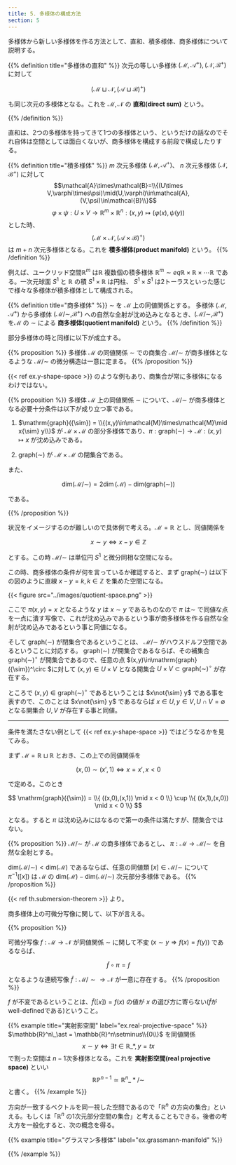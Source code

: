 ```yaml
---
title: 5. 多様体の構成方法
section: 5
---
```


多様体から新しい多様体を作る方法として、直和、積多様体、商多様体について説明する。

{{% definition title="多様体の直和" %}}
次元の等しい多様体 $(\mathcal{M},\mathcal{A}^+),(\mathcal{N},\mathcal{B}^+)$ に対して

$$ (\mathcal{M}\sqcup\mathcal{N},(\mathcal{A}\sqcup\mathcal{B})^+)$$

も同じ次元の多様体となる。これを $\mathcal{M},\mathcal{N}$ の **直和(direct sum)** という。

{{% /definition %}}

直和は、2つの多様体を持ってきて1つの多様体という、というだけの話なのでそれ自体は空間としては面白くないが、商多様体を構成する前段で構成したりする。

{{% definition title="積多様体" %}}
$m$ 次元多様体 $(\mathcal{M},\mathcal{A}^+)$、 $n$ 次元多様体 $(\mathcal{N},\mathcal{B}^+)$ に対して
$$\mathcal{A}\times\mathcal{B}=\\{(U\times V,\varphi\times\psi)\mid(U,\varphi)\in\mathcal{A}, (V,\psi)\in\mathcal{B}\\}$$
$$\varphi\times\psi:U\times V\rightarrow\mathbb{R}^m\times\mathbb{R}^n:(x,y)\mapsto(\varphi(x),\psi(y)) $$
とした時、
$$(\mathcal{M}\times\mathcal{N},(\mathcal{A}\times\mathcal{B})^+)$$
は $m+n$ 次元多様体となる。これを **積多様体(product manifold)** という。
{{% /definition %}}

例えば、ユークリッド空間$\mathbb{R}^m$ は$\mathbb{R}$ 複数個の積多様体 $\mathbb{R}^m{\sim}eq\mathbb{R}\times\mathbb{R}\times\cdots\mathbb{R}$ である。一次元球面 $S^1$ と $\mathbb{R}$ の積 $S^1\times\mathbb{R}$ は円柱、 $S^1\times S^1$ は2トーラスといった感じで様々な多様体が積多様体として構成される。

{{% definition title="商多様体" %}}
${\sim}$ を $\mathcal{M}$ 上の同値関係とする。
多様体 $(\mathcal{M},\mathcal{A}^+)$ から多様体 $(\mathcal{M}/{\sim},\mathcal{B}^+)$ への自然な全射が沈め込みとなるとき、$(\mathcal{M}/{\sim},\mathcal{B}^+)$ を$\mathcal{M}$ の ${\sim}$ による **商多様体(quotient manifold)** という。
{{% /definition %}}

部分多様体の時と同様に以下が成立する。

{{% proposition %}}
多様体 $\mathcal{M}$ の同値関係 ${\sim}$ での商集合 $\mathcal{M}/{\sim}$ が商多様体となるような $\mathcal{M}/{\sim}$ の微分構造は一意に定まる。
{{% /proposition %}}

{{< ref ex.y-shape-space >}} のような例もあり、商集合が常に多様体になるわけではない。

{{% proposition %}}
多様体 $\mathcal{M}$ 上の同値関係 ${\sim}$ について、$\mathcal{M}/{\sim}$ が商多様体となる必要十分条件は以下が成り立つ事である。

1. $\mathrm{graph}({\sim}) = \\{(x,y)\in\mathcal{M}\times\mathcal{M}\mid x{\sim} y\\}$ が $\mathcal{M}\times\mathcal{M}$ の部分多様体であり、$\pi:\mathrm{graph}({\sim})\rightarrow\mathcal{M}:(x,y)\mapsto x$ が沈め込みである。

2. $\mathrm{graph}({\sim})$ が $\mathcal{M}\times\mathcal{M}$ の閉集合である。

また、

$$\mathrm{dim}(\mathcal{M}/{\sim})=2\dim(\mathcal{M})-\mathrm{dim}(\mathrm{graph}({\sim}))$$

である。

{{% /proposition %}}

状況をイメージするのが難しいので具体例で考える。$\mathcal{M}=\mathbb{R}$ とし、同値関係を

$$x{\sim} y\Leftrightarrow x-y\in\mathbb{Z}$$

とする。この時 $\mathcal{M}/{\sim}$ は単位円 $S^1$ と微分同相な空間になる。

この時、商多様体の条件が何を言っているか確認すると、まず $\mathrm{graph}({\sim})$ は以下の図のように直線 $x-y=k,k\in\mathbb{Z}$ を集めた空間になる。

{{< figure src="../images/quotient-space.png" >}}

ここで $\pi(x,y)=x$ となるような $y$ は $x{\sim} y$ であるものなので $\pi$ は${\sim}$ で同値な点を一点に潰す写像で、これが沈め込みであるという事が商多様体を作る自然な全射が沈め込みであるという事と同値になる。

そして $\mathrm{graph}({\sim})$ が閉集合であるということは、 $\mathcal{M}/{\sim}$ がハウスドルフ空間であるということに対応する。
$\mathrm{graph}({\sim})$ が開集合であるならば、その補集合 $\mathrm{graph}({\sim})^\circ$ が開集合であるので、任意の点 $(x,y)\in\mathrm{graph}({\sim})^\circ $に対して
$(x,y)\in U\times V$ となる開集合 $U\times V\subset\mathrm{graph}({\sim})^\circ$ が存在する。

ところで $(x,y)\in\mathrm{graph}({\sim})^\circ$ であるということは $x\not{\sim} y$ である事を表すので、このことは $x\not{\sim} y$ であるならば $x\in U,y\in V,U\cap V=\emptyset$ となる開集合 $U,V$ が存在する事と同値。

---

条件を満たさない例として {{< ref ex.y-shape-space >}} ではどうなるかを見てみる。

まず $\mathcal{M}=\mathbb{R}\sqcup\mathbb{R}$ とおき、この上での同値関係を

$$(x,0){\sim}(x',1)\Leftrightarrow x=x', x<0 $$

で定める。このとき

$$
\mathrm{graph}({\sim}) = 
\\{ ((x,0),(x,1)) \mid x < 0 \\} \cup
\\{ ((x,1),(x,0)) \mid x < 0 \\}
$$

となる。すると $\pi$ は沈め込みにはなるので第一の条件は満たすが、閉集合ではない。

{{% proposition %}}
$\mathcal{M}/{\sim}$ が $\mathcal{M}$ の商多様体であるとし、 $\pi:\mathcal{M}\rightarrow\mathcal{M}/{\sim}$ を自然な全射とする。

$\mathrm{dim}(\mathcal{M}/{\sim}) < \mathrm{dim}(\mathcal{M})$ であるならば、任意の同値類 $[x]\in\mathcal{M}/{\sim}$ について $\pi^{-1}([x])$ は $\mathcal{M}$ の
$\mathrm{dim}(\mathcal{M}) - \mathrm{dim}(\mathcal{M}/{\sim})$ 次元部分多様体である。
{{% /proposition %}}

{{< ref th.submersion-theorem >}} より。

商多様体上の可微分写像に関して、以下が言える。

{{% proposition %}}

可微分写像 $f:\mathcal{M}\rightarrow\mathcal{N}$ が同値関係 $\sim$ に関して不変 ($x\sim y\Rightarrow f(x)=f(y)$) であるならば、

$$\tilde{f}\circ\pi=f$$

となるような連続写像 $\tilde{f}:\mathcal{M}/{\sim}\rightarrow\mathcal{N}$ が一意に存在する。
{{% /proposition %}}

$f$ が不変であるということは、$\tilde{f}([x])=f(x)$ の値が $x$ の選び方に寄らない($\tilde{f}$がwell-definedである)ということ。

{{% example title="実射影空間" label="ex.real-projective-space" %}}
$\mathbb{R}^n\_\ast = \mathbb{R}^n\setminus\\{0\\}$ を同値関係
$$ x\sim y \Leftrightarrow \exists t\in\mathbb{R}\_\ast, y=tx $$
で割った空間は $n-1$次多様体となる。これを **実射影空間(real projective space)** といい
$$\mathbb{RP}^{n-1}\simeq\mathbb{R}^n\_\ast/{\sim}$$
と書く。
{{% /example %}}

方向が一致するベクトルを同一視した空間であるので「$\mathbb{R}^n$ の方向の集合」といえる。もしくは「$\mathbb{R}^n$ の1次元部分空間の集合」と考えることもできる。後者の考え方を一般化すると、次の概念を得る。

{{% example title="グラスマン多様体" label="ex.grassmann-manifold" %}}


{{% /example %}}
